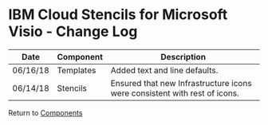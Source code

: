 # IBM Cloud Stencils for Microsoft Visio -  Change Log

| Date | Component | Description |
| --- | --- | --- |
| 06/16/18 | Templates | Added text and line defaults. |
| 06/14/18 | Stencils | Ensured that new Infrastructure icons were consistent with rest of icons. |

Return to [Components](../visio.md)

